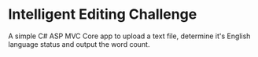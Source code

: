 # Intelligent Editing Challenge

A simple C# ASP MVC Core app to upload a text file, determine it's English language status and output the word count.
